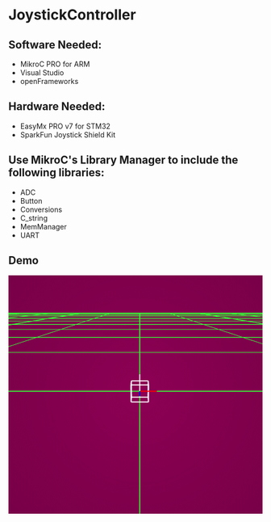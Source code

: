 # JoystickController

## Software Needed: 
  - MikroC PRO for ARM
  - Visual Studio 
  - openFrameworks

## Hardware Needed: 
  - EasyMx PRO v7 for STM32
  - SparkFun Joystick Shield Kit
  
## Use MikroC's Library Manager to include the following libraries:
  - ADC
  - Button
  - Conversions
  - C_string
  - MemManager
  - UART

## Demo
<p align="center">
  <img width="509" height="472" src="resources/output.GIF">
</p>
